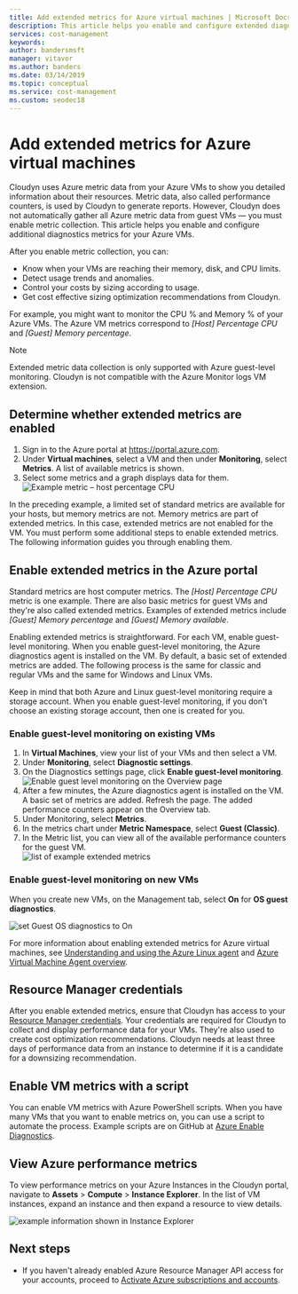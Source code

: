 ```yaml
---
title: Add extended metrics for Azure virtual machines | Microsoft Docs
description: This article helps you enable and configure extended diagnostics metrics for your Azure VMs.
services: cost-management
keywords:
author: bandersmsft
manager: vitavor
ms.author: banders
ms.date: 03/14/2019
ms.topic: conceptual
ms.service: cost-management
ms.custom: seodec18
---
```


# Add extended metrics for Azure virtual machines

Cloudyn uses Azure metric data from your Azure VMs to show you detailed information about their resources. Metric data, also called performance counters, is used by Cloudyn to generate reports. However, Cloudyn does not automatically gather all Azure metric data from guest VMs — you must enable metric collection. This article helps you enable and configure additional diagnostics metrics for your Azure VMs.

After you enable metric collection, you can:

- Know when your VMs are reaching their memory, disk, and CPU limits.
- Detect usage trends and anomalies.
- Control your costs by sizing according to usage.
- Get cost effective sizing optimization recommendations from Cloudyn.

For example, you might want to monitor the CPU % and Memory % of your Azure VMs. The Azure VM metrics correspond to _[Host] Percentage CPU_ and _[Guest] Memory percentage_.

> [!NOTE]
> Extended metric data collection is only supported with Azure guest-level monitoring. Cloudyn is not compatible with the Azure Monitor logs VM extension.

## Determine whether extended metrics are enabled

1. Sign in to the Azure portal at https://portal.azure.com.
2. Under **Virtual machines**, select a VM and then under **Monitoring**, select **Metrics**. A list of available metrics is shown.
3. Select some metrics and a graph displays data for them.  
    ![Example metric – host percentage CPU](./media/azure-vm-extended-metrics/metric01.png)

In the preceding example, a limited set of standard metrics are available for your hosts, but memory metrics are not. Memory metrics are part of extended metrics. In this case, extended metrics are not enabled for the VM. You must perform some additional steps to enable extended metrics. The following information guides you through enabling them.

## Enable extended metrics in the Azure portal

Standard metrics are host computer metrics. The _[Host] Percentage CPU_ metric is one example. There are also basic metrics for guest VMs and they're also called extended metrics. Examples of extended metrics include _[Guest] Memory percentage_ and _[Guest] Memory available_.

Enabling extended metrics is straightforward. For each VM, enable guest-level monitoring. When you enable guest-level monitoring, the Azure diagnostics agent is installed on the VM. By default, a basic set of extended metrics are added. The following process is the same for classic and regular VMs and the same for Windows and Linux VMs.

Keep in mind that both Azure and Linux guest-level monitoring require a storage account. When you enable guest-level monitoring, if you don't choose an existing storage account, then one is created for you.

### Enable guest-level monitoring on existing VMs

1. In **Virtual Machines**, view your list of your VMs and then select a VM.
2. Under **Monitoring**, select **Diagnostic settings**.
3. On the Diagnostics settings page, click **Enable guest-level monitoring**.  
    ![Enable guest level monitoring on the Overview page](./media/azure-vm-extended-metrics/enable-guest-monitoring.png)
4. After a few minutes, the Azure diagnostics agent is installed on the VM. A basic set of metrics are added. Refresh the page. The added performance counters appear on the Overview tab.
5. Under Monitoring, select **Metrics**.
6. In the metrics chart under **Metric Namespace**, select **Guest (Classic)**.
7. In the Metric list, you can view all of the available performance counters for the guest VM.  
    ![list of example extended metrics](./media/azure-vm-extended-metrics/extended-metrics.png)

### Enable guest-level monitoring on new VMs

When you create new VMs, on the Management tab, select **On** for **OS guest diagnostics**.

![set Guest OS diagnostics to On](./media/azure-vm-extended-metrics/new-enable-diag.png)

For more information about enabling extended metrics for Azure virtual machines, see [Understanding and using the Azure Linux agent](../virtual-machines/extensions/agent-linux.md) and [Azure Virtual Machine Agent overview](../virtual-machines/extensions/agent-windows.md).

## Resource Manager credentials

After you enable extended metrics, ensure that Cloudyn has access to your [Resource Manager credentials](activate-subs-accounts.md). Your credentials are required for Cloudyn to collect and display performance data for your VMs. They're also used to create cost optimization recommendations. Cloudyn needs at least three days of performance data from an instance to determine if it is a candidate for a downsizing recommendation.

## Enable VM metrics with a script

You can enable VM metrics with Azure PowerShell scripts. When you have many VMs that you want to enable metrics on, you can use a script to automate the process. Example scripts are on GitHub at [Azure Enable Diagnostics](https://github.com/Cloudyn/azure-enable-diagnostics).

## View Azure performance metrics

To view performance metrics on your Azure Instances in the Cloudyn portal, navigate to **Assets** > **Compute** > **Instance Explorer**. In the list of VM instances, expand an instance and then expand a resource to view details.

![example information shown in Instance Explorer](./media/azure-vm-extended-metrics/instance-explorer.png)

## Next steps

- If you haven't already enabled Azure Resource Manager API access for your accounts, proceed to [Activate Azure subscriptions and accounts](activate-subs-accounts.md).

